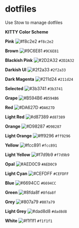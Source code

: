 # dotfiles

Use Stow to manage dotfiles

**KITTY Color Scheme**

**Pink** ![#f8c2e2](https://via.placeholder.com/15/f8c2e2/000000?text=+) `#f8c2e2`

**Brown** ![#9C6E81](https://via.placeholder.com/15/9C6E81/000000?text=+) `#9C6E81`

**Blackish Pink** ![#2D2A32](https://via.placeholder.com/15/2D2A32/000000?text=+) `#2D2A32`

**Darkish UI** ![#2f2a33](https://via.placeholder.com/15/2f2a33/000000?text=+) `#2f2a33`

**Dark Magenta** ![#211d24](https://via.placeholder.com/15/211d24/000000?text=+) `#211d24`

**Selected** ![#3b3741](https://via.placeholder.com/15/3b3741/000000?text=+) `#3b3741`

**Grape** ![#B594B6](https://via.placeholder.com/15/B594B6/000000?text=+) `#B594B6`

**Red** ![#DA627D](https://via.placeholder.com/15/DA627D/000000?text=+) `#DA627D`

**Light Red** ![#d87389](https://via.placeholder.com/15/d87389/000000?text=+) `#d87389`

**Orange** ![#D98287](https://via.placeholder.com/15/D98287/000000?text=+) `#D98287`

**Light Orange** ![#ff9296](https://via.placeholder.com/15/ff9296/000000?text=+) `#ff9296`

**Yellow** ![#fcc891](https://via.placeholder.com/15/fcc891/000000?text=+) `#fcc891`

**Light Yellow** ![#f7d9b9](https://via.placeholder.com/15/f7d9b9/000000?text=+) `#f7d9b9`

**Opal** ![#AED0C9](https://via.placeholder.com/15/AED0C9/000000?text=+) `#AED0C9`

**Light Cyan** ![#CEFDFF](https://via.placeholder.com/15/CEFDFF/000000?text=+) `#CEFDFF`

**Blue** ![#6694CC](https://via.placeholder.com/15/6694CC/000000?text=+) `#6694CC`

**Green** ![#8fda8f](https://via.placeholder.com/15/8fda8f/000000?text=+) `#8fda8f`

**Grey** ![#807a79](https://via.placeholder.com/15/807a79/000000?text=+) `#807a79`

**Light Grey** ![#dad8d8](https://via.placeholder.com/15/dad8d8/000000?text=+) `#dad8d8`

**White** ![#f1f1f1](https://via.placeholder.com/15/f1f1f1/000000?text=+) `#f1f1f1`

